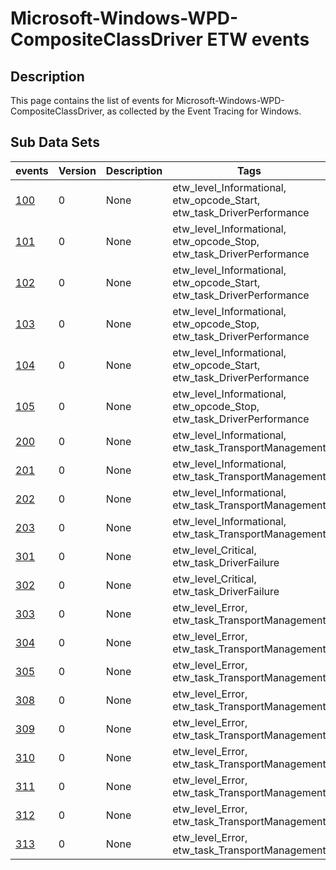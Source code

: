 # Microsoft-Windows-WPD-CompositeClassDriver ETW events

## Description
This page contains the list of events for Microsoft-Windows-WPD-CompositeClassDriver, as collected by the Event Tracing for Windows.

## Sub Data Sets
|events|Version|Description|Tags|
|---|---|---|---|
|[100](events/event-100.md)|0|None|etw_level_Informational, etw_opcode_Start, etw_task_DriverPerformance|
|[101](events/event-101.md)|0|None|etw_level_Informational, etw_opcode_Stop, etw_task_DriverPerformance|
|[102](events/event-102.md)|0|None|etw_level_Informational, etw_opcode_Start, etw_task_DriverPerformance|
|[103](events/event-103.md)|0|None|etw_level_Informational, etw_opcode_Stop, etw_task_DriverPerformance|
|[104](events/event-104.md)|0|None|etw_level_Informational, etw_opcode_Start, etw_task_DriverPerformance|
|[105](events/event-105.md)|0|None|etw_level_Informational, etw_opcode_Stop, etw_task_DriverPerformance|
|[200](events/event-200.md)|0|None|etw_level_Informational, etw_task_TransportManagement|
|[201](events/event-201.md)|0|None|etw_level_Informational, etw_task_TransportManagement|
|[202](events/event-202.md)|0|None|etw_level_Informational, etw_task_TransportManagement|
|[203](events/event-203.md)|0|None|etw_level_Informational, etw_task_TransportManagement|
|[301](events/event-301.md)|0|None|etw_level_Critical, etw_task_DriverFailure|
|[302](events/event-302.md)|0|None|etw_level_Critical, etw_task_DriverFailure|
|[303](events/event-303.md)|0|None|etw_level_Error, etw_task_TransportManagement|
|[304](events/event-304.md)|0|None|etw_level_Error, etw_task_TransportManagement|
|[305](events/event-305.md)|0|None|etw_level_Error, etw_task_TransportManagement|
|[308](events/event-308.md)|0|None|etw_level_Error, etw_task_TransportManagement|
|[309](events/event-309.md)|0|None|etw_level_Error, etw_task_TransportManagement|
|[310](events/event-310.md)|0|None|etw_level_Error, etw_task_TransportManagement|
|[311](events/event-311.md)|0|None|etw_level_Error, etw_task_TransportManagement|
|[312](events/event-312.md)|0|None|etw_level_Error, etw_task_TransportManagement|
|[313](events/event-313.md)|0|None|etw_level_Error, etw_task_TransportManagement|
